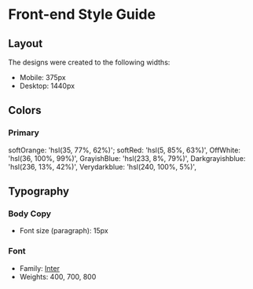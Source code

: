 # Front-end Style Guide

## Layout

The designs were created to the following widths:

- Mobile: 375px
- Desktop: 1440px

## Colors

### Primary

softOrange: 'hsl(35, 77%, 62%)';
softRed: 'hsl(5, 85%, 63%)',
OffWhite: 'hsl(36, 100%, 99%)',
GrayishBlue: 'hsl(233, 8%, 79%)',
Darkgrayishblue: 'hsl(236, 13%, 42%)',
Verydarkblue: 'hsl(240, 100%, 5%)',

## Typography

### Body Copy

- Font size (paragraph): 15px

### Font

- Family: [Inter](https://fonts.google.com/specimen/Inter)
- Weights: 400, 700, 800
